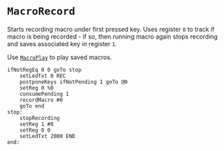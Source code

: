 # `MacroRecord`
Starts recording macro under first pressed key. Uses register `0` to track if macro is being recorded - if so, then running macro again stops recording and saves associated key in register `1`.

Use [`MacroPlay`](MacroPlay.md) to play saved macros.

```
ifNotRegEq 0 0 goTo stop
    setLedTxt 0 REC
    postponeKeys ifNotPending 1 goTo @0
    setReg 0 %0
    consumePending 1
    recordMacro #0
    goTo end
stop:
    stopRecording
    setReg 1 #0
    setReg 0 0
    setLedTxt 2000 END
end:
```
